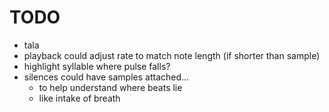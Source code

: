 # TODO

- tala
- playback could adjust rate to match note length (if shorter than sample)
- highlight syllable where pulse falls?
- silences could have samples attached...
    + to help understand where beats lie
    + like intake of breath